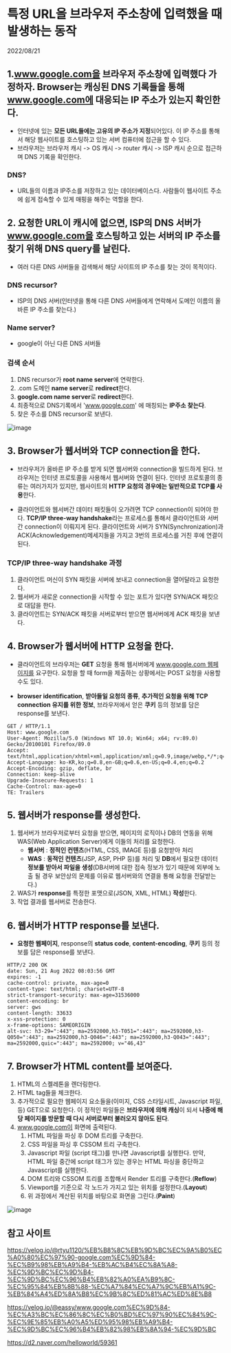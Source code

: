 # 특정 URL을 브라우저 주소창에 입력했을 때 발생하는 동작

2022/08/21

## 1.www.google.com을 브라우저 주소창에 입력했다 가정하자. Browser는 캐싱된 DNS 기록들을 통해 www.google.com에 대응되는 IP 주소가 있는지 확인한다.

- 인터넷에 있는 **모든 URL들에는 고유의 IP 주소가 지정**되어있다. 이 IP 주소를 통해서 해당 웹사이트를 호스팅하고 있는 서버 컴퓨터에 접근을 할 수 있다.
- 브라우저는 브라우저 캐시 -> OS 캐시 -> router 캐시 -> ISP 캐시 순으로 접근하며 DNS 기록을 확인한다.

### DNS?

- URL들의 이름과 IP주소를 저장하고 있는 데이터베이스다. 사람들이 웹사이트 주소에 쉽게 접속할 수 있게 매핑을 해주는 역할을 한다.

## 2. 요청한 URL이 캐시에 없으면, ISP의 DNS 서버가 www.google.com을 호스팅하고 있는 서버의 IP 주소를 찾기 위해 DNS query를 날린다.

- 여러 다른 DNS 서버들을 검색해서 해당 사이트의 IP 주소를 찾는 것이 목적이다.

### DNS recursor?

- ISP의 DNS 서버(인터넷을 통해 다른 DNS 서버들에게 연락해서 도메인 이름의 올바른 IP 주소를 찾는다.)

### Name server?

- google이 아닌 다른 DNS 서버들

### 검색 순서

1. DNS recursor가 **root name server**에 연락한다.
2. .com 도메인 **name server**로 **redirect**한다.
3. **google.com name server**로 **redirect**한다.
4. 최종적으로 DNS기록에서 'www.google.com' 에 매칭되는 **IP주소 찾는다**.
5. 찾은 주소를 DNS recursor로 보낸다.

![image](https://user-images.githubusercontent.com/76507701/185777863-8645cfac-72c4-4679-ac37-fb87284c61e6.png)

## 3. Browser가 웹서버와 TCP connection을 한다.

- 브라우저가 올바른 IP 주소를 받게 되면 웹서버와 connection을 빌드하게 된다. 브라우저는 인터넷 프로토콜을 사용해서 웹서버와 연결이 된다. 인터넷 프로토콜의 종류는 여러가지가 있지만, 웹사이트의 **HTTP 요청의 경우에는 일반적으로 TCP를 사용**한다.

- 클라이언트와 웹서버간 데이터 패킷들이 오가려면 TCP connection이 되어야 한다. **TCP/IP three-way handshake**라는 프로세스를 통해서 클라이언트와 서버간 connection이 이뤄지게 된다. 클라이언트와 서버가 SYN(Synchronization)과 ACK(Acknowledgement)메세지들을 가지고 3번의 프로세스를 거친 후에 연결이 된다.

### TCP/IP three-way handshake 과정

1. 클라이언트 머신이 SYN 패킷을 서버에 보내고 connection을 열어달라고 요청한다.
2. 웹서버가 새로운 connection을 시작할 수 있는 포트가 있다면 SYN/ACK 패킷으로 대답을 한다.
3. 클라이언트는 SYN/ACK 패킷을 서버로부터 받으면 웹서버에게 ACK 패킷을 보낸다.

## 4. Browser가 웹서버에 HTTP 요청을 한다.

- 클라이언트의 브라우저는 **GET** 요청을 통해 웹서버에게 www.google.com 웹페이지를 요구한다. 요청을 할 때 form을 제출하는 상황에서는 POST 요청을 사용할 수도 있다.

- **browser identification**, **받아들일 요청의 종류**, **추가적인 요청을 위해 TCP connection 유지를 위한 정보**, 브라우저에서 얻은 **쿠키** 등의 정보를 담은 response를 보낸다.

```
GET / HTTP/1.1
Host: www.google.com
User-Agent: Mozilla/5.0 (Windows NT 10.0; Win64; x64; rv:89.0) Gecko/20100101 Firefox/89.0
Accept: text/html,application/xhtml+xml,application/xml;q=0.9,image/webp,*/*;q=0.8
Accept-Language: ko-KR,ko;q=0.8,en-GB;q=0.6,en-US;q=0.4,en;q=0.2
Accept-Encoding: gzip, deflate, br
Connection: keep-alive
Upgrade-Insecure-Requests: 1
Cache-Control: max-age=0
TE: Trailers
```

## 5. 웹서버가 response를 생성한다.

1. 웹서버가 브라우저로부터 요청을 받으면, 페이지의 로직이나 DB의 연동을 위해 WAS(Web Application Server)에게 이들의 처리를 요청한다.
   - **웹서버** : **정적인 컨텐츠**(HTML, CSS, IMAGE 등)를 요청받아 처리
   - **WAS** : **동적인 컨텐츠**(JSP, ASP, PHP 등)를 처리 및 **DB**에서 필요한 데이터 **정보를 받아서 파일을 생성**(DB서버에 대한 접속 정보가 있기 때문에 외부에 노출 될 경우 보안상의 문제를 이유로 웹서버와의 연결을 통해 요청을 전달받는다.)
2. WAS가 **response**를 특정한 포맷으로(JSON, XML, HTML) **작성**한다.
3. 작업 결과를 웹서버로 전송한다.

## 6. 웹서버가 HTTP response를 보낸다.

- **요청한 웹페이지**, response의 **status code**, **content-encoding**, **쿠키** 등의 정보를 담은 response를 보낸다.

```
HTTP/2 200 OK
date: Sun, 21 Aug 2022 08:03:56 GMT
expires: -1
cache-control: private, max-age=0
content-type: text/html; charset=UTF-8
strict-transport-security: max-age=31536000
content-encoding: br
server: gws
content-length: 33633
x-xss-protection: 0
x-frame-options: SAMEORIGIN
alt-svc: h3-29=":443"; ma=2592000,h3-T051=":443"; ma=2592000,h3-Q050=":443"; ma=2592000,h3-Q046=":443"; ma=2592000,h3-Q043=":443"; ma=2592000,quic=":443"; ma=2592000; v="46,43"
```

## 7. Browser가 HTML content를 보여준다.

1. HTML의 스켈레톤을 렌더링한다.
2. HTML tag들을 체크한다.
3. 추가적으로 필요한 웹페이지 요소들을(이미지, CSS 스타일시트, Javascript 파일, 등) GET으로 요청한다. 이 정적인 파일들은 **브라우저에 의해 캐싱**이 되서 **나중에 해당 페이지를 방문할 때 다시 서버로부터 불러오지 않아도 된다**.
4. www.google.com이 화면에 출력된다.
   1. HTML 파일을 파싱 후 DOM 트리를 구축한다.
   2. CSS 파일을 파싱 후 CSSOM 트리 구축한다.
   3. Javascript 파일 (script 태그)를 만나면 Javascript를 실행한다. 만약, HTML 파일 중간에 script 태그가 있는 경우는 HTML 파싱을 중단하고 Javascript를 실행한다.
   4. DOM 트리와 CSSOM 트리를 조합해서 Render 트리를 구축한다.(**Reflow**)
   5. Viewport를 기준으로 각 노드가 가지고 있는 위치를 설정한다.(**Layout**)
   6. 위 과정에서 계산된 위치를 바탕으로 화면을 그린다.(**Paint**)

![image](https://user-images.githubusercontent.com/76507701/185779543-41e8bfb4-ad11-421b-8170-9c14b4a2a70f.png)

## 참고 사이트

https://velog.io/@rtyu1120/%EB%B8%8C%EB%9D%BC%EC%9A%B0%EC%A0%80%EC%97%90-google.com%EC%9D%84-%EC%B9%98%EB%A9%B4-%EB%AC%B4%EC%8A%A8-%EC%9D%BC%EC%9D%B4-%EC%9D%BC%EC%96%B4%EB%82%A0%EA%B9%8C-%EC%95%84%EB%8B%88-%EC%A7%84%EC%A7%9C%EB%A1%9C-%EB%84%A4%ED%8A%B8%EC%9B%8C%ED%81%AC%ED%8E%B8

https://velog.io/@eassy/www.google.com%EC%9D%84-%EC%A3%BC%EC%86%8C%EC%B0%BD%EC%97%90%EC%84%9C-%EC%9E%85%EB%A0%A5%ED%95%98%EB%A9%B4-%EC%9D%BC%EC%96%B4%EB%82%98%EB%8A%94-%EC%9D%BC

https://d2.naver.com/helloworld/59361
